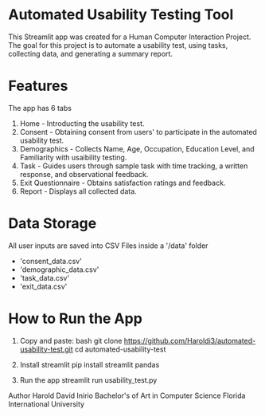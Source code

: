 # Automated Usability Testing Tool

This Streamlit app was created for a Human Computer Interaction Project. 
The goal for this project is to automate a usability test, using tasks, collecting data, and generating a summary report.

# Features
The app has 6 tabs
1. Home - Introducting the usability test.
2. Consent - Obtaining consent from users' to participate in the automated usability test.
3. Demographics - Collects Name, Age, Occupation, Education Level, and Familiarity with usaibility testing.
4. Task - Guides users through sample task with time tracking, a written response, and observational feedback.
5. Exit Questionnaire - Obtains satisfaction ratings and feedback.
6. Report - Displays all collected data.

# Data Storage
All user inputs are saved into CSV Files inside a '/data' folder
- 'consent_data.csv'
- 'demographic_data.csv'
- 'task_data.csv'
- 'exit_data.csv'

# How to Run the App
1. Copy and paste:
   bash
   git clone https://github.com/Haroldi3/automated-usability-test.git
   cd automated-usability-test

2. Install streamlit
   pip install streamlit pandas

3. Run the app
   streamlit run usability_test.py

Author
Harold David Inirio
Bachelor's of Art in Computer Science
Florida International University
